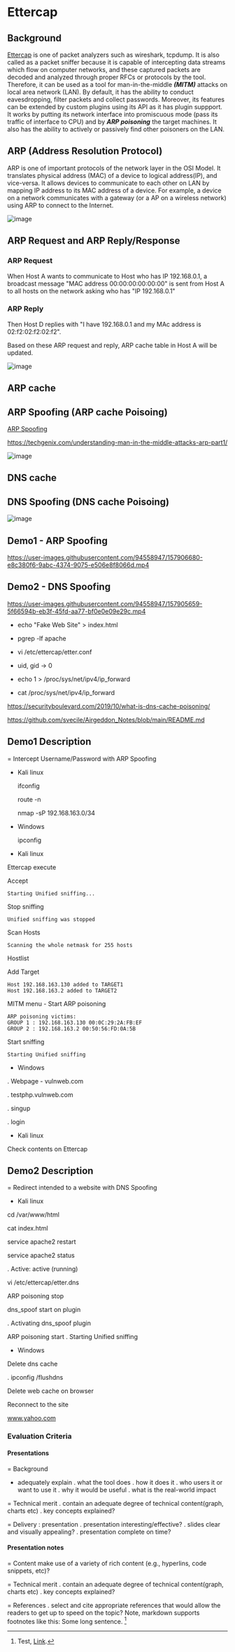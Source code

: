 # Ettercap
## Background
[Ettercap](https://en.wikipedia.org/wiki/Ettercap_(software)) is one of packet analyzers such as wireshark, tcpdump. It is also called as a packet sniffer because it is capable of intercepting data streams which flow on computer networks, and these captured packets are decoded and analyzed through proper RFCs or protocols by the tool. Therefore, it can be used as a tool for man-in-the-middle ***(MITM)*** attacks on local area network (LAN). By default, it has the ability to conduct eavesdropping, filter packets and collect passwords. Moreover, its features can be extended by custom plugins using its API as it has plugin suppport. It works by putting its network interface into promiscuous mode (pass its traffic of interface to CPU) and by ***ARP poisoning*** the target machines. It also has the ability to actively or passively find other poisoners on the LAN.

## ARP (Address Resolution Protocol)
ARP  is one of important protocols of the network layer in the OSI Model. It translates physical address (MAC) of a device to logical address(IP), and vice-versa. It allows devices to communicate to each other on LAN by mapping IP address to its MAC address of a device. For example, a device on a network communicates with a gateway (or a AP on a wireless network) using ARP to connect to the Internet.

![image](https://user-images.githubusercontent.com/94558947/157914203-6ae42ac9-c84b-4567-a42a-2901a1b45475.png)


## ARP Request and ARP Reply/Response

### ARP Request
When Host A wants to communicate to Host who has IP 192.168.0.1, a broadcast message "MAC address 00:00:00:00:00:00" is sent from Host A to all hosts on the network asking who has "IP 192.168.0.1" 

### ARP Reply
Then Host D replies with "I have 192.168.0.1 and my MAc address is 02:f2:02:f2:02:f2".

Based on these ARP request and reply, ARP cache table in Host A will be updated.

![image](https://user-images.githubusercontent.com/94558947/157925062-cdb137dc-3991-4edb-a1c8-fa13abc490dd.png)




## ARP cache





## ARP Spoofing (ARP cache Poisoing)

[ARP Spoofing](https://en.wikipedia.org/wiki/ARP_spoofing)

https://techgenix.com/understanding-man-in-the-middle-attacks-arp-part1/






![image](https://user-images.githubusercontent.com/94558947/157922929-72c535a1-0d14-41c9-9f07-ea12df69d80e.png)


## DNS cache



## DNS Spoofing (DNS cache Poisoing)







![image](https://user-images.githubusercontent.com/94558947/157911553-5e992dfb-2077-47fa-baba-45b499d59914.png)


## Demo1 - ARP Spoofing
https://user-images.githubusercontent.com/94558947/157906680-e8c380f6-9abc-4374-9075-e506e8f8066d.mp4


## Demo2 - DNS Spoofing
https://user-images.githubusercontent.com/94558947/157905659-5f66594b-eb3f-45fd-aa77-bf0e0e09e29c.mp4

- echo "Fake Web Site" > index.html

- pgrep -lf apache

- vi /etc/ettercap/etter.conf
- uid, gid -> 0

- echo 1 > /proc/sys/net/ipv4/ip_forward
- cat /proc/sys/net/ipv4/ip_forward

https://securityboulevard.com/2019/10/what-is-dns-cache-poisoning/

https://github.com/svecile/Airgeddon_Notes/blob/main/README.md



## Demo1 Description

= Intercept Username/Password with ARP Spoofing

- Kali linux
     
     ifconfig

     route -n

     nmap -sP 192.168.163.0/34

- Windows

     ipconfig

- Kali linux

Ettercap execute

Accept
```
Starting Unified sniffing...
```
Stop sniffing
```
Unified sniffing was stopped
```
Scan Hosts
```
Scanning the whole netmask for 255 hosts
```
Hostlist

Add Target
```
Host 192.168.163.130 added to TARGET1
Host 192.168.163.2 added to TARGET2
```
MITM menu - Start ARP poisoning
```
ARP poisoning victims:
GROUP 1 : 192.168.163.130 00:0C:29:2A:FB:EF
GROUP 2 : 192.168.163.2 00:50:56:FD:0A:5B
```
Start sniffing
```
Starting Unified sniffing
```
- Windows

. Webpage - vulnweb.com

. testphp.vulnweb.com

. singup

. login

- Kali linux

Check contents on Ettercap

## Demo2 Description
= Redirect intended to a website with DNS Spoofing

- Kali linux

cd /var/www/html

cat index.html

service apache2 restart

service apache2 status

. Active: active (running)

vi /etc/ettercap/etter.dns

ARP poisoning stop

dns_spoof start on plugin

. Activating dns_spoof plugin

ARP poisoning start
. Starting Unified sniffing

- Windows

Delete dns cache

. ipconfig /flushdns

Delete web cache on browser

Reconnect to the site

www.yahoo.com



### Evaluation Criteria
#### Presentations
= Background
- adequately explain
. what the tool does
. how it does it
. who users it or want to use it
. why it would be useful
. what is the real-world impact

= Technical merit
. contain an adequate degree of technical content(graph, charts etc)
. key concepts explained?

= Delivery : presentation
. presentation interesting/effective?
. slides clear and visually appealing?
. presentation complete on time?

#### Presentation notes
= Content
make use of a variety of rich content (e.g., hyperlins, code snippets, etc)?

= Technical merit
. contain an adequate degree of technical content(graph, charts etc)
. key concepts explained?

= References
. select and cite appropriate references that would allow the readers
to get up to speed on the topic?
Note, markdown supports footnotes like this:
Some long sentence. [^footnote]
[^footnote]: Test, [Link](https://google.com).
